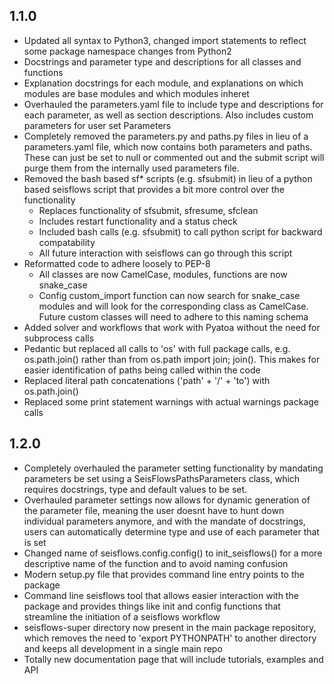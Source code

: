 ## 1.1.0
* Updated all syntax to Python3, changed import statements to reflect some 
  package namespace changes from Python2
* Docstrings and parameter type and descriptions for all classes and functions
* Explanation docstrings for each module, and explanations on which modules are
  base modules and which modules inheret
* Overhauled the parameters.yaml file to include type and descriptions for each
  parameter, as well as section descriptions. Also includes custom parameters
  for user set Parameters
* Completely removed the parameters.py and paths.py files in lieu of a 
  parameters.yaml file, which now contains both parameters and paths. 
  These can just be set to null or commented out and the submit script will 
  purge them from the internally used parameters file.
* Removed the bash based sf* scripts (e.g. sfsubmit) in lieu of a python
  based seisflows script that provides a bit more control over the functionality
  - Replaces functionality of sfsubmit, sfresume, sfclean 
  - Includes restart functionality and a status check 
  - Included bash calls (e.g. sfsubmit) to call python script for backward 
    compatability
  - All future interaction with seisflows can go through this script
* Reformatted code to adhere loosely to PEP-8
  - All classes are now CamelCase, modules, functions are now snake_case
  - Config custom_import function can now search for snake_case modules and will
    look for the corresponding class as CamelCase. Future custom classes will
    need to adhere to this naming schema
* Added solver and workflows that work with Pyatoa without the need for
  subprocess calls
* Pedantic but replaced all calls to 'os' with full package calls, e.g. 
  os.path.join() rather than from os.path import join; join(). This makes for 
  easier identification of paths being called within the code
* Replaced literal path concatenations ('path' + '/' + 'to') with os.path.join()
* Replaced some print statement warnings with actual warnings package calls

## 1.2.0
* Completely overhauled the parameter setting functionality by mandating 
  parameters be set using a SeisFlowsPathsParameters class, which requires
  docstrings, type and default values to be set. 
* Overhauled parameter settings now allows for dynamic generation of the 
  parameter file, meaning the user doesnt have to hunt down individual 
  parameters anymore, and with the mandate of docstrings, users can 
  automatically determine type and use of each parameter that is set
* Changed name of seisflows.config.config() to init_seisflows() for a more 
  descriptive name of the function and to avoid naming confusion
* Modern setup.py file that provides command line entry points to the package
* Command line seisflows tool that allows easier interaction with the package
  and provides things like init and config functions that streamline the 
  initiation of a seisflows workflow
* seisflows-super directory now present in the main package repository, 
  which removes the need to 'export PYTHONPATH' to another directory and keeps
  all development in a single main repo
* Totally new documentation page that will include tutorials, examples and API

